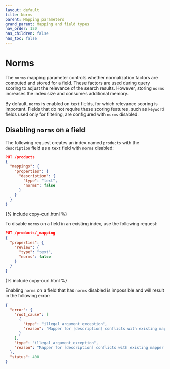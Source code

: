 ```yaml
---
layout: default
title: Norms
parent: Mapping parameters
grand_parent: Mapping and field types
nav_order: 120
has_children: false
has_toc: false
---
```


# Norms

The `norms` mapping parameter controls whether normalization factors are computed and stored for a field. These factors are used during query scoring to adjust the relevance of the search results. However, storing `norms` increases the index size and consumes additional memory.

By default, `norms` is enabled on `text` fields, for which relevance scoring is important. Fields that do not require these scoring features, such as `keyword` fields used only for filtering, are configured with `norms` disabled.

## Disabling `norms` on a field

The following request creates an index named `products` with the `description` field as a `text` field with `norms` disabled:

```json
PUT /products
{
  "mappings": {
    "properties": {
      "description": {
        "type": "text",
        "norms": false
      }
    }
  }
}
```
{% include copy-curl.html %}

To disable `norms` on a field in an existing index, use the following request:

```json
PUT /products/_mapping
{
  "properties": {
    "review": {
      "type": "text",
      "norms": false
    }
  }
}
```
{% include copy-curl.html %}

Enabling `norms` on a field that has `norms` disabled is impossible and will result in the following error:

```json
{
  "error": {
    "root_cause": [
      {
        "type": "illegal_argument_exception",
        "reason": "Mapper for [description] conflicts with existing mapper:\n\tCannot update parameter [norms] from [false] to [true]"
      }
    ],
    "type": "illegal_argument_exception",
    "reason": "Mapper for [description] conflicts with existing mapper:\n\tCannot update parameter [norms] from [false] to [true]"
  },
  "status": 400
}
```